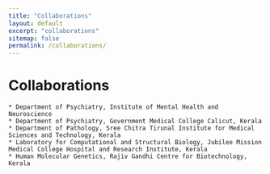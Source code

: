 ```yaml
---
title: "Collaborations"
layout: default
excerpt: "collaborations"
sitemap: false
permalink: /collaborations/
---
```

# Collaborations

    * Department of Psychiatry, Institute of Mental Health and Neuroscience
    * Department of Psychiatry, Government Medical College Calicut, Kerala
    * Department of Pathology, Sree Chitra Tirunal Institute for Medical Sciences and Technology, Kerala
    * Laboratory for Computational and Structural Biology, Jubilee Mission Medical College Hospital and Research Institute, Kerala
    * Human Molecular Genetics, Rajiv Gandhi Centre for Biotechnology, Kerala
